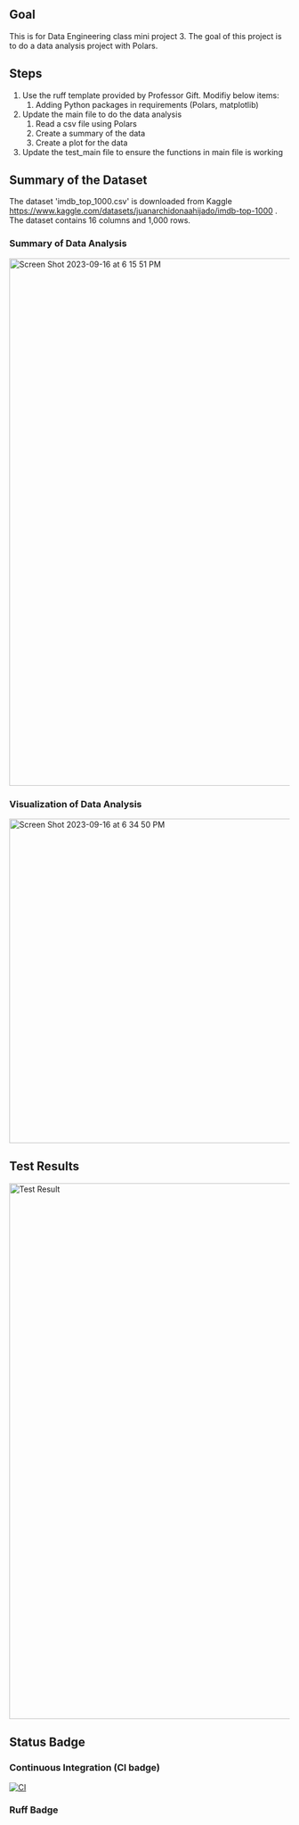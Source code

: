 ## Goal
This is for Data Engineering class mini project 3. The goal of this project is to do a data analysis project with Polars.

## Steps
1. Use the ruff template provided by Professor Gift. Modifiy below items:
    1. Adding Python packages in requirements (Polars, matplotlib)
2. Update the main file to do the data analysis
    1. Read a csv file using Polars
    2. Create a summary of the data
    3. Create a plot for the data
3. Update the test_main file to ensure the functions in main file is working

## Summary of the Dataset
The dataset 'imdb_top_1000.csv' is downloaded from Kaggle https://www.kaggle.com/datasets/juanarchidonaahijado/imdb-top-1000 . The dataset contains 16 columns and 1,000 rows. 

### Summary of Data Analysis
<img width="946" alt="Screen Shot 2023-09-16 at 6 15 51 PM" src="https://github.com/nogibjj/Week3Polar/assets/47194238/1c490efe-26c3-4330-a313-5ed2574f074d">

### Visualization of Data Analysis
<img width="582" alt="Screen Shot 2023-09-16 at 6 34 50 PM" src="https://github.com/nogibjj/Week3Polar/assets/47194238/d58721d1-869c-44ab-bc47-7d08a8c24a6b">

## Test Results
<img width="961" alt="Test Result" src="https://github.com/nogibjj/Week3Polar/assets/47194238/101b5590-59ac-4dbb-8428-89d1734e9f3f">

## Status Badge
### Continuous Integration (CI badge)
[![CI](https://github.com/nogibjj/Week3Polar/actions/workflows/cicd.yml/badge.svg)](https://github.com/nogibjj/Week3Polar/actions/workflows/cicd.yml)

### Ruff Badge